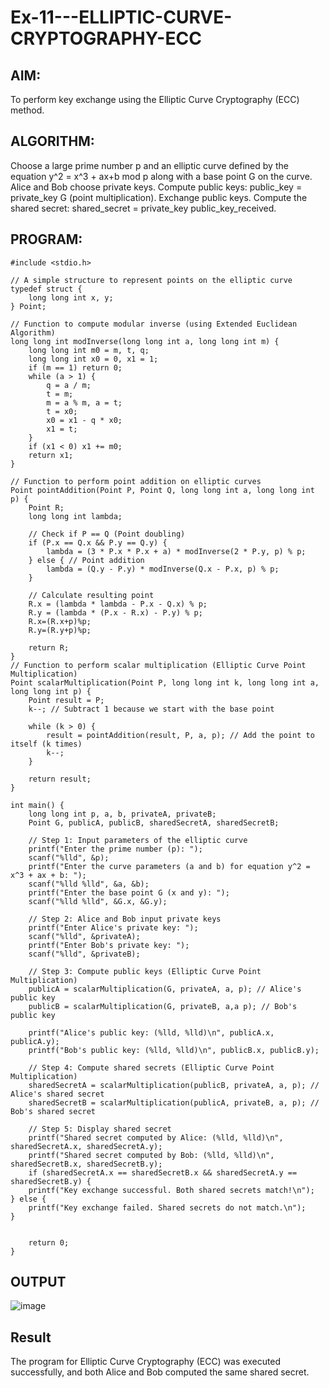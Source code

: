 # Ex-11---ELLIPTIC-CURVE-CRYPTOGRAPHY-ECC

## AIM:

To perform key exchange using the Elliptic Curve Cryptography (ECC) method.

## ALGORITHM:

Choose a large prime number p and an elliptic curve defined by the equation y^2 = x^3 + ax+b mod p along with a base point G on the curve. Alice and Bob choose private keys. Compute public keys: public_key = private_key G (point multiplication). Exchange public keys. Compute the shared secret: shared_secret = private_key public_key_received.

## PROGRAM:
```
#include <stdio.h>

// A simple structure to represent points on the elliptic curve
typedef struct {
    long long int x, y;
} Point;

// Function to compute modular inverse (using Extended Euclidean Algorithm)
long long int modInverse(long long int a, long long int m) {
    long long int m0 = m, t, q;
    long long int x0 = 0, x1 = 1;
    if (m == 1) return 0;
    while (a > 1) {
        q = a / m;
        t = m;
        m = a % m, a = t;
        t = x0;
        x0 = x1 - q * x0;
        x1 = t;
    }
    if (x1 < 0) x1 += m0;
    return x1;
}

// Function to perform point addition on elliptic curves
Point pointAddition(Point P, Point Q, long long int a, long long int p) {
    Point R;
    long long int lambda;

    // Check if P == Q (Point doubling)
    if (P.x == Q.x && P.y == Q.y) {
        lambda = (3 * P.x * P.x + a) * modInverse(2 * P.y, p) % p;
    } else { // Point addition
        lambda = (Q.y - P.y) * modInverse(Q.x - P.x, p) % p;
    }

    // Calculate resulting point
    R.x = (lambda * lambda - P.x - Q.x) % p;
    R.y = (lambda * (P.x - R.x) - P.y) % p;
    R.x=(R.x+p)%p;
    R.y=(R.y+p)%p;
    
    return R;
}
// Function to perform scalar multiplication (Elliptic Curve Point Multiplication)
Point scalarMultiplication(Point P, long long int k, long long int a, long long int p) {
    Point result = P;
    k--; // Subtract 1 because we start with the base point

    while (k > 0) {
        result = pointAddition(result, P, a, p); // Add the point to itself (k times)
        k--;
    }

    return result;
}

int main() {
    long long int p, a, b, privateA, privateB;
    Point G, publicA, publicB, sharedSecretA, sharedSecretB;

    // Step 1: Input parameters of the elliptic curve
    printf("Enter the prime number (p): ");
    scanf("%lld", &p);
    printf("Enter the curve parameters (a and b) for equation y^2 = x^3 + ax + b: ");
    scanf("%lld %lld", &a, &b);
    printf("Enter the base point G (x and y): ");
    scanf("%lld %lld", &G.x, &G.y);

    // Step 2: Alice and Bob input private keys
    printf("Enter Alice's private key: ");
    scanf("%lld", &privateA);
    printf("Enter Bob's private key: ");
    scanf("%lld", &privateB);

    // Step 3: Compute public keys (Elliptic Curve Point Multiplication)
    publicA = scalarMultiplication(G, privateA, a, p); // Alice's public key
    publicB = scalarMultiplication(G, privateB, a,a p); // Bob's public key

    printf("Alice's public key: (%lld, %lld)\n", publicA.x, publicA.y);
    printf("Bob's public key: (%lld, %lld)\n", publicB.x, publicB.y);

    // Step 4: Compute shared secrets (Elliptic Curve Point Multiplication)
    sharedSecretA = scalarMultiplication(publicB, privateA, a, p); // Alice's shared secret
    sharedSecretB = scalarMultiplication(publicA, privateB, a, p); // Bob's shared secret

    // Step 5: Display shared secret
    printf("Shared secret computed by Alice: (%lld, %lld)\n", sharedSecretA.x, sharedSecretA.y);
    printf("Shared secret computed by Bob: (%lld, %lld)\n", sharedSecretB.x, sharedSecretB.y);
    if (sharedSecretA.x == sharedSecretB.x && sharedSecretA.y == sharedSecretB.y) {
    printf("Key exchange successful. Both shared secrets match!\n");
} else {
    printf("Key exchange failed. Shared secrets do not match.\n");
}


    return 0;
}

```
## OUTPUT
![image](https://github.com/user-attachments/assets/8c6ce231-12a4-4479-93da-ab313c73605f)

## Result
The program for Elliptic Curve Cryptography (ECC) was executed successfully, and both Alice and Bob computed the same shared secret.

